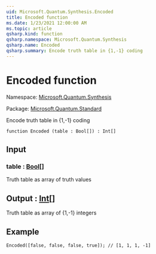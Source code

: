 ```yaml
---
uid: Microsoft.Quantum.Synthesis.Encoded
title: Encoded function
ms.date: 1/23/2021 12:00:00 AM
ms.topic: article
qsharp.kind: function
qsharp.namespace: Microsoft.Quantum.Synthesis
qsharp.name: Encoded
qsharp.summary: Encode truth table in {1,-1} coding
---
```


# Encoded function

Namespace: [Microsoft.Quantum.Synthesis](xref:Microsoft.Quantum.Synthesis)

Package: [Microsoft.Quantum.Standard](https://nuget.org/packages/Microsoft.Quantum.Standard)


Encode truth table in {1,-1} coding

```qsharp
function Encoded (table : Bool[]) : Int[]
```


## Input

### table : [Bool](xref:microsoft.quantum.lang-ref.bool)[]

Truth table as array of truth values



## Output : [Int](xref:microsoft.quantum.lang-ref.int)[]

Truth table as array of {1,-1} integers

## Example

```Q#Encoded([false, false, false, true]); // [1, 1, 1, -1]```